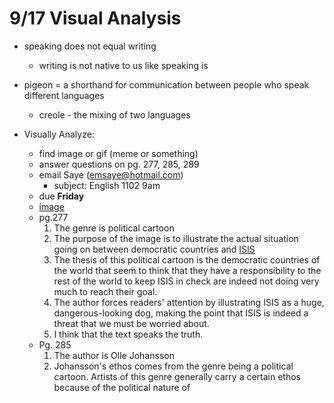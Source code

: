 # 9/17 Visual Analysis

- speaking does not equal writing
    + writing is not native to us like speaking is

- pigeon = a shorthand for communication between people who speak different languages
    + creole - the mixing of two languages

- Visually Analyze:
    + find image or gif (meme or something)
    + answer questions on pg. 277, 285, 289
    + email Saye ([emsaye@hotmail.com](emsaye@hotmail.com))
        * subject: English 1102 9am
    + due **Friday**
    + [image](http://media.cagle.com/35/2014/09/17/153802_600.jpg)
    + pg.277
        1. The genre is  political cartoon
        2. The purpose of the image is to illustrate the actual situation going on between democratic countries and [ISIS](http://en.wikipedia.org/wiki/Islamic_State_of_Iraq_and_the_Levant)
        3. The thesis of this political cartoon is the democratic countries of the world that seem to think that they have a responsibility to the rest of the world to keep ISIS in check are indeed not doing very much to reach their goal. 
        4. The author forces readers' attention by illustrating ISIS as a huge, dangerous-looking dog, making the point that ISIS is indeed a threat that we must be worried about.
        5. I think that the text speaks the truth.
    + Pg. 285
        1.  The author is Olle Johansson
        2.  Johansson's ethos comes from the genre being a political cartoon. Artists of this genre generally carry a certain ethos because of the political nature of 